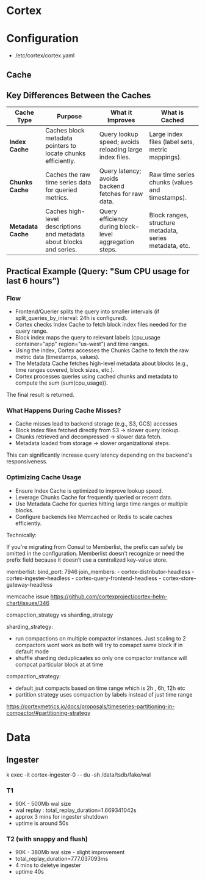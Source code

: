 # Cortex

# Configuration
- /etc/cortex/cortex.yaml

## Cache

## **Key Differences Between the Caches**

| **Cache Type**      | **Purpose**                                                  | **What it Improves**                      | **What is Cached**                                       |
|----------------------|-------------------------------------------------------------|--------------------------------------------|---------------------------------------------------------|
| **Index Cache**      | Caches block metadata pointers to locate chunks efficiently. | Query lookup speed; avoids reloading large index files. | Large index files (label sets, metric mappings).        |
| **Chunks Cache**     | Caches the raw time series data for queried metrics.         | Query latency; avoids backend fetches for raw data.     | Raw time series chunks (values and timestamps).         |
| **Metadata Cache**   | Caches high-level descriptions and metadata about blocks and series. | Query efficiency during block-level aggregation steps. | Block ranges, structure metadata, series metadata, etc. |

## Practical Example (Query: "Sum CPU usage for last 6 hours")

### Flow
- Frontend/Querier splits the query into smaller intervals (if split_queries_by_interval: 24h is configured).
- Cortex checks Index Cache to fetch block index files needed for the query range.
- Block index maps the query to relevant labels (cpu_usage container="app" region="us-west") and time ranges.
- Using the index, Cortex accesses the Chunks Cache to fetch the raw metric data (timestamps, values).
- The Metadata Cache fetches high-level metadata about blocks (e.g., time ranges covered, block sizes, etc.).
- Cortex processes queries using cached chunks and metadata to compute the sum (sum(cpu_usage)).

The final result is returned.

### What Happens During Cache Misses?

- Cache misses lead to backend storage (e.g., S3, GCS) accesses
- Block index files fetched directly from S3 -> slower query lookup.
- Chunks retrieved and decompressed -> slower data fetch.
- Metadata loaded from storage -> slower organizational steps.

This can significantly increase query latency depending on the backend's responsiveness.

### Optimizing Cache Usage
- Ensure Index Cache is optimized to improve lookup speed.
- Leverage Chunks Cache for frequently queried or recent data.
- Use Metadata Cache for queries hitting large time ranges or multiple blocks.
- Configure backends like Memcached or Redis to scale caches efficiently.




Technically:

If you're migrating from Consul to Memberlist, the prefix can safely be omitted in the configuration.
Memberlist doesn’t recognize or need the prefix field because it doesn’t use a centralized key-value store.


  memberlist:
    bind_port: 7946
    join_members:
      - cortex-distributor-headless
      - cortex-ingester-headless
      - cortex-query-frontend-headless
      - cortex-store-gateway-headless


memcache issue
https://github.com/cortexproject/cortex-helm-chart/issues/346


comapction_strategy vs sharding_strategy

sharding_strategy:
- run compactions on multiple compactor instances. Just scaling to 2 compactors wont work as both will try to comapct same block if in default mode
- shuffle sharding deduplicaates so only one compactor insttance will compcat particular block at at time

compaction_strategy:
- default jsut compacts based  on time range which is 2h , 6h, 12h etc
- partition strategy uses compaction by labels instead of just time range

https://cortexmetrics.io/docs/proposals/timeseries-partitioning-in-compactor/#partitioning-strategy


# Data

## Ingester

k exec -it cortex-ingester-0 -- du -sh /data/tsdb/fake/wal

### T1
- 90K - 500Mb wal size
- wal replay : total_replay_duration=1.669341042s
- approx 3 mins for ingester shutdown
- uptime is around 50s

### T2 (with snappy and flush)
- 90K - 380Mb wal size - slight improvement
-  total_replay_duration=777.037093ms
- 4 mins to deletye ingester
- uptime 40s
